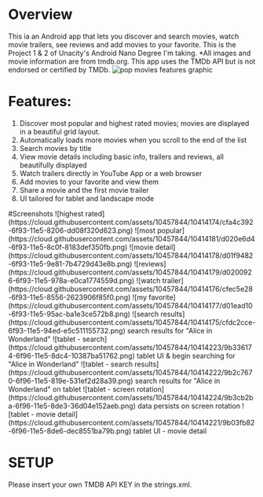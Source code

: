 # Overview
This ia an Android app that lets you discover and search movies, watch movie trailers, see reviews and add movies to your favorite. This is the Project 1 & 2 of Unacity's Android Nano Degree I'm taking. 
*All images and movie information are from tmdb.org. This app uses the TMDb API but is not endorsed or certified by TMDb.
![pop movies features graphic](https://cloud.githubusercontent.com/assets/10457844/10471730/bb8ba7ea-71e6-11e5-9443-3bb96435db85.png)
# Features:
<ol>
<li> Discover most popular and highest rated movies; movies are displayed in a beautiful grid layout.</li>
<li> Automatically loads more movies when you scroll to the end of the list
<li> Search movies by title </li>
<li> View movie details including basic info, trailers and reviews, all beautifully displayed </li>
<li> Watch trailers directly in YouTube App or a web browser</li>
<li> Add movies to your favorite and view them </li>
<li> Share a movie and the first movie trailer </li>
<li> UI tailored for tablet and landscape mode </li>
</ol>
#Screenshots
![highest rated](https://cloud.githubusercontent.com/assets/10457844/10414174/cfa4c392-6f93-11e5-8206-dd08f320d623.png)
![most popular](https://cloud.githubusercontent.com/assets/10457844/10414181/d020e6d4-6f93-11e5-8c0f-8183def350fb.png)
![movie detail](https://cloud.githubusercontent.com/assets/10457844/10414178/d01f9482-6f93-11e5-9e81-7b4729d43e8b.png)
![reviews](https://cloud.githubusercontent.com/assets/10457844/10414179/d0200926-6f93-11e5-978a-e0ca1774559d.png)
![watch trailer](https://cloud.githubusercontent.com/assets/10457844/10414176/cfec5e28-6f93-11e5-8556-2623906f85f0.png)
![my favorite](https://cloud.githubusercontent.com/assets/10457844/10414177/d01ead10-6f93-11e5-95ac-ba1e3ce572b8.png)
![search results](https://cloud.githubusercontent.com/assets/10457844/10414175/cfdc2cce-6f93-11e5-94ed-e5c511155732.png)
search results for "Alice in Wonderland"
![tablet - search](https://cloud.githubusercontent.com/assets/10457844/10414223/9b336174-6f96-11e5-8dc4-10387ba51762.png) tablet UI & begin searching for "Alice in Wonderland" 
![tablet - search results](https://cloud.githubusercontent.com/assets/10457844/10414222/9b2c7670-6f96-11e5-819e-531ef2d28a39.png) search results for "Alice in Wonderland" on tablet
![tablet - screen rotation](https://cloud.githubusercontent.com/assets/10457844/10414224/9b3cb2ba-6f96-11e5-8de3-36d04e152aeb.png) data persists on screen rotation 
![tablet - movie detail](https://cloud.githubusercontent.com/assets/10457844/10414221/9b03fb82-6f96-11e5-8de6-dec8551ba79b.png)
tablet UI - movie detail

# SETUP
Please insert your own TMDB API KEY in the strings.xml.
